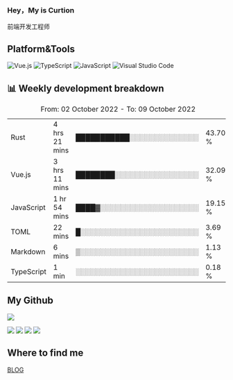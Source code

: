 ### Hey，My is Curtion
前端开发工程师
## Platform&Tools

![Vue.js](https://img.shields.io/badge/-Vue.js-4FC08D?style=flat-square&logo=Vue.js&logoColor=white)
![TypeScript](https://img.shields.io/badge/-TypeScript-007ACC?style=flat-square&logo=typescript&logoColor=white)
![JavaScript](https://img.shields.io/badge/-JavaScript-F7DF1E?style=flat-square&logo=javascript&logoColor=black)
![Visual Studio Code](https://img.shields.io/badge/-VSCode-007ACC?style=flat-square&logo=Visual-Studio-Code&logoColor=white)

## 📊 Weekly development breakdown

<!--START_SECTION:waka-->

<table><caption>From: 02 October 2022 - To: 09 October 2022</caption><tr><td>Rust</td><td>4 hrs 21 mins</td><td>███████████░░░░░░░░░░░░░░</td><td>43.70 %</td></tr><tr><td>Vue.js</td><td>3 hrs 11 mins</td><td>████████░░░░░░░░░░░░░░░░░</td><td>32.09 %</td></tr><tr><td>JavaScript</td><td>1 hr 54 mins</td><td>████▓░░░░░░░░░░░░░░░░░░░░</td><td>19.15 %</td></tr><tr><td>TOML</td><td>22 mins</td><td>█░░░░░░░░░░░░░░░░░░░░░░░░</td><td>3.69 %</td></tr><tr><td>Markdown</td><td>6 mins</td><td>▒░░░░░░░░░░░░░░░░░░░░░░░░</td><td>1.13 %</td></tr><tr><td>TypeScript</td><td>1 min</td><td>░░░░░░░░░░░░░░░░░░░░░░░░░</td><td>0.18 %</td></tr></table>

<!--END_SECTION:waka-->

## My Github

![](http://github-profile-summary-cards.vercel.app/api/cards/profile-details?username=curtion&theme=nord_bright)

![](http://github-profile-summary-cards.vercel.app/api/cards/stats?username=curtion&theme=nord_bright)
![](http://github-profile-summary-cards.vercel.app/api/cards/productive-time?username=curtion&theme=nord_bright&utcOffset=8)
![](http://github-profile-summary-cards.vercel.app/api/cards/repos-per-language?username=curtion&theme=nord_bright)
![](http://github-profile-summary-cards.vercel.app/api/cards/most-commit-language?username=curtion&theme=nord_bright)

## Where to find me

[BLOG](https://blog.3gxk.net)
